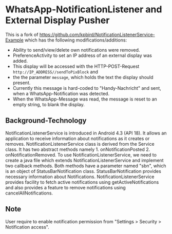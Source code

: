 WhatsApp-NotificationListener and External Display Pusher
=========================================================

This is a fork of https://github.com/kpbird/NotificationListenerService-Example which has the
following modifications/additions:

* Ability to send/view/delete own notifications were removed.
* PreferenceActivity to set an IP address of an external display was added.
* This display will be accessed with the HTTP-POST-Request `http://IP_ADDRESS//sendToPixBlock` and
* the the parameter `message`, which holds the text the display should present.
* Currently this message is hard-coded to "Handy-Nachricht" and sent, when a WhatsApp-Notification
  was detected.
* When the WhatsApp-Message was read, the message is reset to an empty string, to blank the display.

## Background-Technology

NotificationListenerService is introduced in Android 4.3 (API 18). It allows an application to receive information about notifications as it creates or removes. NotificationListenerService class is derived from the Service class. It has two abstract methods namely 1. onNotificationPosted 2. onNotificationRemoved.
To use NotificationListenerService, we need to create a java file which extends NotificationListenerService and implement two callback methods. Both methods have a parameter named "sbn", which is an object of StatusBarNotification class. StatusBarNotification provides necessary information about Notifications.
NotificationListenerService provides facility to fetch active notifications using getActiveNotifications and also provides a feature to remove notifications using cancelAllNotifications.

## Note
User require to enable notification permission from "Settings > Security > Notification access".
